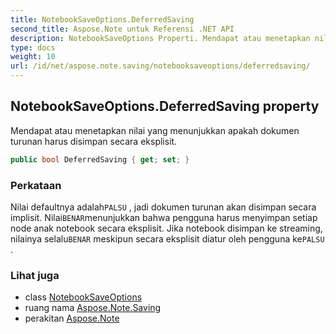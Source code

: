 ```yaml
---
title: NotebookSaveOptions.DeferredSaving
second_title: Aspose.Note untuk Referensi .NET API
description: NotebookSaveOptions Properti. Mendapat atau menetapkan nilai yang menunjukkan apakah dokumen turunan harus disimpan secara eksplisit.
type: docs
weight: 10
url: /id/net/aspose.note.saving/notebooksaveoptions/deferredsaving/
---
```

## NotebookSaveOptions.DeferredSaving property

Mendapat atau menetapkan nilai yang menunjukkan apakah dokumen turunan harus disimpan secara eksplisit.

```csharp
public bool DeferredSaving { get; set; }
```

### Perkataan

Nilai defaultnya adalah`PALSU` , jadi dokumen turunan akan disimpan secara implisit. Nilai`BENAR`menunjukkan bahwa pengguna harus menyimpan setiap node anak notebook secara eksplisit. Jika notebook disimpan ke streaming, nilainya selalu`BENAR` meskipun secara eksplisit diatur oleh pengguna ke`PALSU` .

### Lihat juga

* class [NotebookSaveOptions](../)
* ruang nama [Aspose.Note.Saving](../../notebooksaveoptions/)
* perakitan [Aspose.Note](../../../)


